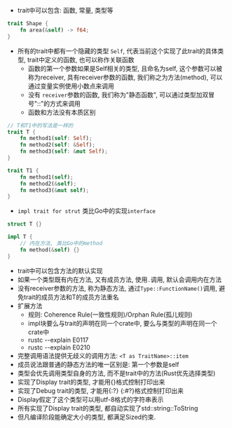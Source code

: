 - trait中可以包含: 函数, 常量, 类型等

```rust
trait Shape {
	fn area(&self) -> f64;
}
```

- 所有的trait中都有一个隐藏的类型 `Self`, 代表当前这个实现了此trait的具体类型, trait中定义的函数, 也可以称作关联函数
	- 函数的第一个参数如果是Self相关的类型, 且命名为self, 这个参数可以被称为receiver, 具有receiver参数的函数,
	  我们称之为方法(method), 可以通过变量实例使用小数点来调用
	- 没有 `receiver`参数的函数, 我们称为"静态函数", 可以通过类型加双冒号"::"的方式来调用
	- 函数和方法没有本质区别

```rust
// T和T1中的写法是一样的
trait T {
	fn method1(self: Self);
	fn method2(self: &Self);
	fn method3(self: &mut Self);
}

trait T1 {
	fn method1(self);
	fn method2(&self);
	fn method3(&mut self);
}
```

- `impl trait for strut` 类比Go中的实现`interface`

```rust
struct T {}

impl T {
	// 内在方法, 类比Go中的method
	fn method(&self) {}
}
```

- trait中可以包含方法的默认实现
- 如果一个类型既有内在方法, 又有成员方法, 使用`.`调用, 默认会调用内在方法
- 没有receiver参数的方法, 称为静态方法, 通过`Type::FunctionName()`调用, 避免trait的成员方法和T的成员方法重名
- 扩展方法
	- 规则: Coherence Rule(一致性规则)/Orphan Rule(孤儿规则)
	- impl块要么与trait的声明在同一个crate中, 要么与类型的声明在同一个crate中
	- rustc --explain E0117
	- rustc --explain E0210
- 完整调用语法提供无歧义的调用方法: `<T as TraitName>::item`
- 成员说法跟普通的静态方法的唯一区别是: 第一个参数是self
- 类型会优先调用类型自身的方法, 而不是trait中的方法(Rust优先选择类型)
- 实现了Display trait的类型, 才能用{}格式控制打印出来
- 实现了Debug trait的类型, 才能用{:?} {:#?}格式控制打印出来
- Display假定了这个类型可以用utf-8格式的字符串表示
- 所有实现了Display trait的类型, 都自动实现了std::string::ToString
- 但凡编译阶段能确定大小的类型, 都满足Sized约束.
